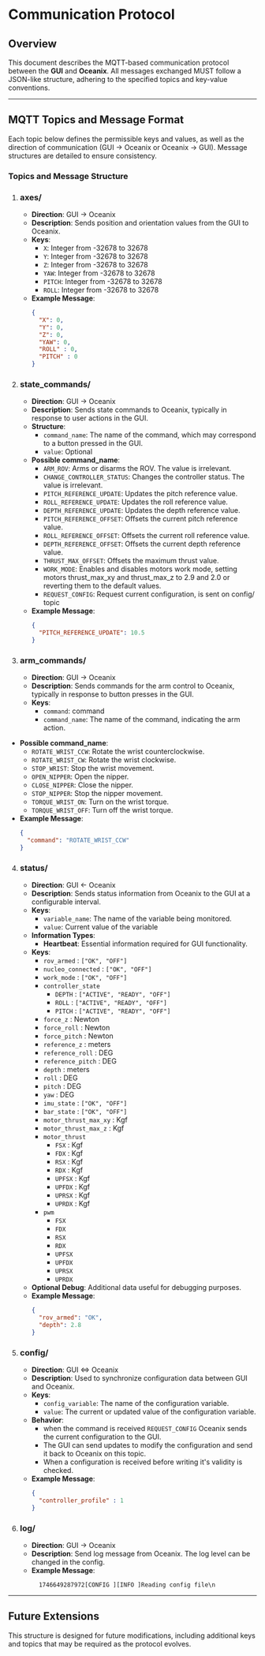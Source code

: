 # Communication Protocol

## Overview

This document describes the MQTT-based communication protocol between the **GUI** and **Oceanix**. All messages exchanged MUST follow a JSON-like structure, adhering to the specified topics and key-value conventions.

---

## MQTT Topics and Message Format

Each topic below defines the permissible keys and values, as well as the direction of communication (GUI -> Oceanix or Oceanix -> GUI). Message structures are detailed to ensure consistency.

### Topics and Message Structure

1. ### **axes/**
   - **Direction**: GUI → Oceanix
   - **Description**: Sends position and orientation values from the GUI to Oceanix.
   - **Keys**:
     - `X`: Integer from -32678 to 32678
     - `Y`: Integer from -32678 to 32678
     - `Z`: Integer from -32678 to 32678
     - `YAW`: Integer from -32678 to 32678
     - `PITCH`: Integer from -32678 to 32678
     - `ROLL`: Integer from -32678 to 32678
   - **Example Message**:
     ```json
     {
       "X": 0,
       "Y": 0,
       "Z": 0,
       "YAW": 0,
       "ROLL" : 0,
       "PITCH" : 0
     }
     ```

2. ### **state_commands/**
   - **Direction**: GUI → Oceanix
   - **Description**: Sends state commands to Oceanix, typically in response to user actions in the GUI.
   - **Structure**:
     - `command_name`: The name of the command, which may correspond to a button pressed in the GUI.
     - `value`: Optional
    - **Possible command_name**:
      - `ARM_ROV`: Arms or disarms the ROV. The value is irrelevant.
      - `CHANGE_CONTROLLER_STATUS`: Changes the controller status. The value is irrelevant.
      - `PITCH_REFERENCE_UPDATE`: Updates the pitch reference value.
      - `ROLL_REFERENCE_UPDATE`: Updates the roll reference value.
      - `DEPTH_REFERENCE_UPDATE`: Updates the depth reference value.
      - `PITCH_REFERENCE_OFFSET`: Offsets the current pitch reference value.
      - `ROLL_REFERENCE_OFFSET`: Offsets the current roll reference value.
      - `DEPTH_REFERENCE_OFFSET`: Offsets the current depth reference value.
      - `THRUST_MAX_OFFSET`: Offsets the maximum thrust value.
      - `WORK_MODE`: Enables and disables motors work mode, setting motors thrust_max_xy and thrust_max_z to 2.9 and 2.0 or reverting them to the default values.
      - `REQUEST_CONFIG`: Request current configuration, is sent on config/ topic
    - **Example Message**:
      ```json
      {
        "PITCH_REFERENCE_UPDATE": 10.5
      }
      ```

3. ### **arm_commands/**
   - **Direction**: GUI → Oceanix
   - **Description**: Sends commands for the arm control to Oceanix, typically in response to button presses in the GUI.
   - **Keys**:
     - `command`: command
     - `command_name`: The name of the command, indicating the arm action.
  - **Possible command_name**:
    - `ROTATE_WRIST_CCW`: Rotate the wrist counterclockwise.
    - `ROTATE_WRIST_CW`: Rotate the wrist clockwise.
    - `STOP_WRIST`: Stop the wrist movement.
    - `OPEN_NIPPER`: Open the nipper.
    - `CLOSE_NIPPER`: Close the nipper.
    - `STOP_NIPPER`: Stop the nipper movement.
    - `TORQUE_WRIST_ON`: Turn on the wrist torque.
    - `TORQUE_WRIST_OFF`: Turn off the wrist torque.
   - **Example Message**:
     ```json
     {
       "command": "ROTATE_WRIST_CCW"
     }
     ```

4. ### **status/**
   - **Direction**: GUI ← Oceanix
   - **Description**: Sends status information from Oceanix to the GUI at a configurable interval.
   - **Keys**:
     - `variable_name`: The name of the variable being monitored.
     - `value`: Current value of the variable
   - **Information Types**:
     - **Heartbeat**: Essential information required for GUI functionality.
    - **Keys**:
      - `rov_armed` : `["OK", "OFF"]`
      - `nucleo_connected` : `["OK", "OFF"]`
      - `work_mode` : `["OK", "OFF"]`
      - `controller_state`
        - `DEPTH` : `["ACTIVE", "READY", "OFF"]`
        - `ROLL` : `["ACTIVE", "READY", "OFF"]`
        - `PITCH` : `["ACTIVE", "READY", "OFF"]`
      - `force_z` : Newton
      - `force_roll` : Newton
      - `force_pitch` : Newton
      - `reference_z` : meters
      - `reference_roll` : DEG
      - `reference_pitch` : DEG
      - `depth` : meters
      - `roll` : DEG
      - `pitch` : DEG
      - `yaw` : DEG
      - `imu_state` : `["OK", "OFF"]`
      - `bar_state` : `["OK", "OFF"]`
      - `motor_thrust_max_xy` : Kgf
      - `motor_thrust_max_z` : Kgf
      - `motor_thrust`
        - `FSX` : Kgf
        - `FDX` : Kgf
        - `RSX` : Kgf
        - `RDX` : Kgf
        - `UPFSX` : Kgf
        - `UPFDX` : Kgf
        - `UPRSX` : Kgf
        - `UPRDX` : Kgf
      - `pwm`
        - `FSX`
        - `FDX`
        - `RSX`
        - `RDX`
        - `UPFSX`
        - `UPFDX`
        - `UPRSX`
        - `UPRDX`
     - **Optional Debug**: Additional data useful for debugging purposes.
   - **Example Message**:
     ```json
     {
       "rov_armed": "OK",
       "depth": 2.8
     }
     ```

5. ### **config/**
   - **Direction**: GUI ⇔ Oceanix
   - **Description**: Used to synchronize configuration data between GUI and Oceanix.
   - **Keys**:
     - `config_variable`: The name of the configuration variable.
     - `value`: The current or updated value of the configuration variable.
   - **Behavior**:
     - when the command is received `REQUEST_CONFIG` Oceanix sends the current configuration to the GUI.
     - The GUI can send updates to modify the configuration and send it back to Oceanix on this topic.
     - When a configuration is received before writing it's validity is checked.
   - **Example Message**:
     ```json
     {
       "controller_profile" : 1 
     }
     ```

6. ### **log/**
   - **Direction**: GUI → Oceanix
   - **Description**: Send log message from Oceanix. The log level can be changed in the config.
   - **Example Message**:
     ```
       1746649287972[CONFIG ][INFO ]Reading config file\n
     ```
---

## Future Extensions

This structure is designed for future modifications, including additional keys and topics that may be required as the protocol evolves.
